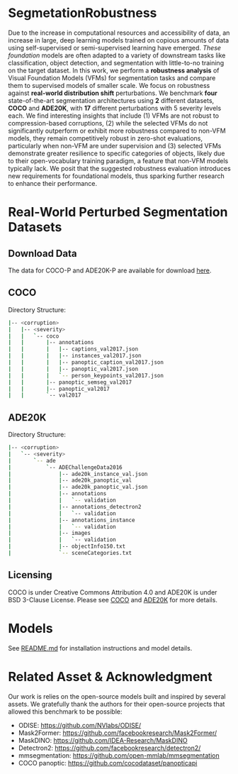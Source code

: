 # SegmetationRobustness
Due to the increase in computational resources and accessibility of data, an increase in large, deep learning models trained on copious amounts of data using self-supervised or semi-supervised learning have emerged. *These foundation* models are often adapted to a variety of downstream tasks like classification, object detection, and segmentation with little-to-no training on the target dataset. In this work, we perform a **robustness analysis** of Visual Foundation Models (VFMs) for segmentation tasks and compare them to supervised models of smaller scale. We focus on robustness against **real-world distribution shift** perturbations. We benchmark **four** state-of-the-art segmentation architectures using **2** different datasets, **COCO** and **ADE20K**, with **17** different perturbations with 5 severity levels each. We find interesting insights that include (1) VFMs are not robust to compression-based corruptions, (2) while the selected VFMs do not significantly outperform or exhibit more robustness compared to non-VFM models, they remain competitively robust in zero-shot evaluations, particularly when non-VFM are under supervision and (3) selected VFMs demonstrate greater resilience to specific categories of objects, likely due to their open-vocabulary training paradigm, a feature that non-VFM models typically lack. We posit that the suggested robustness evaluation introduces new requirements for foundational models, thus sparking further research to enhance their performance. 

# Real-World Perturbed Segmentation Datasets
## Download Data
The data for COCO-P and ADE20K-P are available for download [here](https://www.crcv.ucf.edu/data1/segmentation_robustness_benchmark/).

## COCO
Directory Structure:
```bash
|-- <corruption>
|   |-- <severity>
|   |   `-- coco
|   |       |-- annotations
|   |       |   |-- captions_val2017.json
|   |       |   |-- instances_val2017.json
|   |       |   |-- panoptic_caption_val2017.json
|   |       |   |-- panoptic_val2017.json
|   |       |   `-- person_keypoints_val2017.json
|   |       |-- panoptic_semseg_val2017
|   |       |-- panoptic_val2017
|   |       `-- val2017
```

## ADE20K
Directory Structure:
```bash
|-- <corruption>
|   `-- <severity>
|       `-- ade
|           `-- ADEChallengeData2016
|               |-- ade20k_instance_val.json
|               |-- ade20k_panoptic_val
|               |-- ade20k_panoptic_val.json
|               |-- annotations
|               |   `-- validation
|               |-- annotations_detectron2
|               |   `-- validation
|               |-- annotations_instance
|               |   `-- validation
|               |-- images
|               |   `-- validation
|               |-- objectInfo150.txt
|               `-- sceneCategories.txt

```

## Licensing
COCO is under Creative Commons Attribution 4.0  and ADE20K is under BSD 3-Clause License. Please see [COCO](https://cocodataset.org/#home) and [ADE20K](https://groups.csail.mit.edu/vision/datasets/ADE20K/) for more details.

# Models
See [README.md](models/README.md) for installation instructions and model details.

# Related Asset & Acknowledgment
Our work is relies on the open-source models built and inspired by several assets. 
We gratefully thank the authors for their open-source projects that 
allowed this benchmark to be possible:

* ODISE: https://github.com/NVlabs/ODISE/
* Mask2Former: https://github.com/facebookresearch/Mask2Former/
* MaskDINO: https://github.com/IDEA-Research/MaskDINO
* Detectron2: https://github.com/facebookresearch/detectron2/
* mmsegmentation: https://github.com/open-mmlab/mmsegmentation
* COCO panoptic: https://github.com/cocodataset/panopticapi

